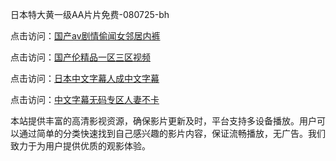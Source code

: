 日本特大黄一级AA片片免费-080725-bh

点击访问：<a href="https://gsd-agv.pages.dev/">国产av剧情偷闻女邻居内裤</a>

点击访问：<a href="https://gda-c7m.pages.dev/">国产伦精品一区三区视频</a>

点击访问：<a href="https://tfda.pages.dev/">日本中文字幕人成中文字幕</a>

点击访问：<a href="https://bsdf-5f5.pages.dev/">中文字幕无码专区人妻不卡</a>


本站提供丰富的高清影视资源，确保影片更新及时，平台支持多设备播放。用户可以通过简单的分类快速找到自己感兴趣的影片内容，保证流畅播放，无广告。我们致力于为用户提供优质的观影体验。

<span style="display:none;">[Canonical link](https://github.com/vivian20250708/viv16 ）</span>
